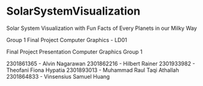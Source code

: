 # SolarSystemVisualization
Solar System Visualization with Fun Facts of Every Planets in our Milky Way

Group 1 Final Project Computer Graphics - LD01

Final Project Presentation Computer Graphics Group 1

2301861365 - Alvin Nagarawan
2301862216 - Hilbert Rainer
2301933982 - Theofani Fiona Hypatia
2301893013 - Muhammad Raul Taqi Athallah
2301864833 - Vinsensius Samuel Huang
